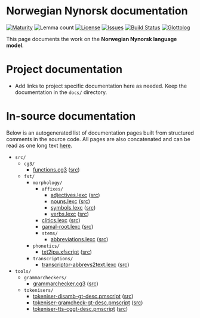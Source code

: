 # Norwegian Nynorsk documentation

[![Maturity](https://img.shields.io/endpoint?url=https%3A%2F%2Fraw.githubusercontent.com%2Fgiellalt%2Flang-nno%2Fgh-pages%2Fmaturity.json)](https://giellalt.github.io/MaturityClassification.html)
![Lemma count](https://img.shields.io/endpoint?url=https%3A%2F%2Fraw.githubusercontent.com%2Fgiellalt%2Flang-nno%2Fgh-pages%2Flemmacount.json)
[![License](https://img.shields.io/github/license/giellalt/lang-nno)](https://github.com/giellalt/lang-nno/blob/main/LICENSE)
[![Issues](https://img.shields.io/github/issues/giellalt/lang-nno)](https://github.com/giellalt/lang-nno/issues)
[![Build Status](https://builds.giellalt.org/api/badge/lang-nno?label=CI)](https://builds.giellalt.org/pipelines/lang-nno/builds/latest)
[![Glottolog](https://img.shields.io/badge/Glottolog-green)](https://glottolog.org/resource/languoid/id/norw1262)

This page documents the work on the **Norwegian Nynorsk language model**. 

# Project documentation

* Add links to project specific documentation here as needed. Keep the documentation in the `docs/` directory.

# In-source documentation

Below is an autogenerated list of documentation pages built from structured comments in the source code. All pages are also concatenated and can be read as one long text [here](nno.md).

* `src/`
    * `cg3/`
        * [functions.cg3](src-cg3-functions.cg3.html) ([src](https://github.com/giellalt/lang-nno/blob/main/src/cg3/functions.cg3))
    * `fst/`
        * `morphology/`
            * `affixes/`
                * [adjectives.lexc](src-fst-morphology-affixes-adjectives.lexc.html) ([src](https://github.com/giellalt/lang-nno/blob/main/src/fst/morphology/affixes/adjectives.lexc))
                * [nouns.lexc](src-fst-morphology-affixes-nouns.lexc.html) ([src](https://github.com/giellalt/lang-nno/blob/main/src/fst/morphology/affixes/nouns.lexc))
                * [symbols.lexc](src-fst-morphology-affixes-symbols.lexc.html) ([src](https://github.com/giellalt/lang-nno/blob/main/src/fst/morphology/affixes/symbols.lexc))
                * [verbs.lexc](src-fst-morphology-affixes-verbs.lexc.html) ([src](https://github.com/giellalt/lang-nno/blob/main/src/fst/morphology/affixes/verbs.lexc))
            * [clitics.lexc](src-fst-morphology-clitics.lexc.html) ([src](https://github.com/giellalt/lang-nno/blob/main/src/fst/morphology/clitics.lexc))
            * [gamal-root.lexc](src-fst-morphology-gamal-root.lexc.html) ([src](https://github.com/giellalt/lang-nno/blob/main/src/fst/morphology/gamal-root.lexc))
            * `stems/`
                * [abbreviations.lexc](src-fst-morphology-stems-abbreviations.lexc.html) ([src](https://github.com/giellalt/lang-nno/blob/main/src/fst/morphology/stems/abbreviations.lexc))
        * `phonetics/`
            * [txt2ipa.xfscript](src-fst-phonetics-txt2ipa.xfscript.html) ([src](https://github.com/giellalt/lang-nno/blob/main/src/fst/phonetics/txt2ipa.xfscript))
        * `transcriptions/`
            * [transcriptor-abbrevs2text.lexc](src-fst-transcriptions-transcriptor-abbrevs2text.lexc.html) ([src](https://github.com/giellalt/lang-nno/blob/main/src/fst/transcriptions/transcriptor-abbrevs2text.lexc))
* `tools/`
    * `grammarcheckers/`
        * [grammarchecker.cg3](tools-grammarcheckers-grammarchecker.cg3.html) ([src](https://github.com/giellalt/lang-nno/blob/main/tools/grammarcheckers/grammarchecker.cg3))
    * `tokenisers/`
        * [tokeniser-disamb-gt-desc.pmscript](tools-tokenisers-tokeniser-disamb-gt-desc.pmscript.html) ([src](https://github.com/giellalt/lang-nno/blob/main/tools/tokenisers/tokeniser-disamb-gt-desc.pmscript))
        * [tokeniser-gramcheck-gt-desc.pmscript](tools-tokenisers-tokeniser-gramcheck-gt-desc.pmscript.html) ([src](https://github.com/giellalt/lang-nno/blob/main/tools/tokenisers/tokeniser-gramcheck-gt-desc.pmscript))
        * [tokeniser-tts-cggt-desc.pmscript](tools-tokenisers-tokeniser-tts-cggt-desc.pmscript.html) ([src](https://github.com/giellalt/lang-nno/blob/main/tools/tokenisers/tokeniser-tts-cggt-desc.pmscript))
